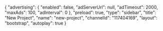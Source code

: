 {
    "advertising": {
        "enabled": false,
        "adServerUrl": null,
        "adTimeout": 2000,
        "maxAds": 100,
        "adInterval": 0
    },
    "preload": true,
    "type": "sidebar",
    "title": "New Project",
    "name": "new-project",
    "channelId": "117404169",
    "layout": "bootstrap",
    "autoplay": true
}